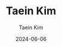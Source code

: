 ---
layout: personal_info  # FIXED! DO NOT CHANGE!
author: Taein Kim    # your name
title:  Taein Kim    # your name
date:   2024-06-06

params:
    position:  "Undergraduate"  # one of ["Principal Investigator", "PhD Course", "Master Course", "Undergraduate", Alumni]
    job_title: "Researcher"     # all of the students should specify the title of himself as a "Researcher"
    email:     "xovnd2010@g.skku.edu"         # school email address
    
    profile_image: profile_KimTaein.jpg  # put the filename of the profile image here 

    interests: [   # fill out your research interests
        "Accelerator"
    ]

    biography: |   # fill out your short biography... Introduce yourself!
        I am Undergraduate Researcher in the Department of Electrical and Computer Engineering at Sungkyunkwan University (SKKU). My research focusses on Design of Artificial Intelligence Accelerator.

    enable_sections:
        enable_experiences:   true  # enable "Professional Experience" section
        enable_awards_honors: false  # enable "Awards & Honors" section 
        enable_activities:    false  # enable "Professional Activities" section

    experiences:  # provide your professional experiences
        - {
            exp_from: "2019",  # start-date of this experience
            exp_to:   "",      # end-date of this experience (make this field empty if you are currently going through this experience)
            exp_desc: "Undergraduate in SKKU(Sungkyunkwan University) EEE(Electronic and Electrical Engineering)"
        }
---